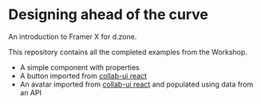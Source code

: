 # Designing ahead of the curve

An introduction to Framer X for d.zone.

This repository contains all the completed examples from the Workshop.
- A simple component with properties
- A button imported from [collab-ui react](https://github.com/collab-ui/collab-ui-react)
- An avatar imported from [collab-ui react](https://github.com/collab-ui/collab-ui-react) and populated using data from an API
